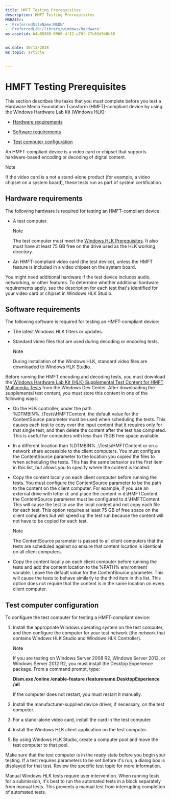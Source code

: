 ```yaml
---
title: HMFT Testing Prerequisites
description: HMFT Testing Prerequisites
MSHAttr:
- 'PreferredSiteName:MSDN'
- 'PreferredLib:/library/windows/hardware'
ms.assetid: b4a88365-9960-4f12-a70f-27c63d946b86


ms.date: 10/11/2018
ms.topic: article


---
```


# HMFT Testing Prerequisites


This section describes the tasks that you must complete before you test a Hardware Media Foundation Transform (HMFT)-compliant device by using the Windows Hardware Lab Kit (Windows HLK):

-   [Hardware requirements](#bkmk-hck-hmft-hr)

-   [Software requirements](#bkmk-hck-hmft-sr)

-   [Test computer configuration](#bkmk-hck-hmft-tc)

An HMFT-compliant device is a video card or chipset that supports hardware-based encoding or decoding of digital content.

> [!NOTE]
> 
> If the video card is a not a stand-alone product (for example, a video chipset on a system board), these tests run as part of system certification.

 

## <span id="BKMK_HCK_HMFT_hR"></span><span id="bkmk-hck-hmft-hr"></span><span id="BKMK_HCK_HMFT_HR"></span>Hardware requirements


The following hardware is required for testing an HMFT-compliant device:

- A test computer.

  > [!NOTE]
  > 
  > The test computer must meet the [Windows HLK Prerequisites](../getstarted/windows-hlk-prerequisites.md). It also must have at least 75 GB free on the drive used as the HLK working directory.

     

- An HMFT-compliant video card (the test device), unless the HMFT feature is included in a video chipset on the system board.

You might need additional hardware if the test device includes audio, networking, or other features. To determine whether additional hardware requirements apply, see the description for each test that's identified for your video card or chipset in Windows HLK Studio.

## <span id="BKMK_HCK_HMFT_sR"></span><span id="bkmk-hck-hmft-sr"></span><span id="BKMK_HCK_HMFT_SR"></span>Software requirements


The following software is required for testing an HMFT-compliant device:

- The latest Windows HLK filters or updates.

- Standard video files that are used during decoding or encoding tests.

  > [!NOTE]
  > 
  > During installation of the Windows HLK, standard video files are downloaded to Windows HLK Studio.

     

Before running the HMFT encoding and decoding tests, you must download the [Windows Hardware Lab Kit (HLK) Supplemental Test Content for HMFT Multimedia Tests](http://msdn.microsoft.com/en-us/windows/hardware/hh852358) from the Windows Dev Center. After downloading the supplemental test content, you must store this content in one of the following ways:

- On the HLK controller, under the path %DTMBIN%..\\Tests\\HMFTContent, the default value for the ContentSource parameter must be used when scheduling the tests. This causes each test to copy over the input content that it requires only for that single test, and then delete the content after the test has completed. This is useful for computers with less than 75GB free space available.

- In a different location than %DTMBIN%..\\Tests\\HMFTContent or on a network share accessible to the client computers. You must configure the ContentSource parameter to the location you copied the files to when scheduling the tests. This has the same behavior as the first item in this list, but allows you to specify where the content is located.

- Copy the content locally on each client computer before running the tests. You must configure the ContentSource parameter to be the path to the content on the client computer. For example, if you use an external drive with letter d: and place the content in d:\\HMFTContent, the ContentSource parameter must be configured to d:\\HMFTContent. This will cause the test to use the local content and not copy each file for each test. This option requires at least 75 GB of free space on the client computers but will speed up the test run because the content will not have to be copied for each test.

  > [!NOTE]
  > 
  > The ContentSource parameter is passed to all client computers that the tests are scheduled against so ensure that content location is identical on all client computers.

     

- Copy the content locally on each client computer before running the tests and add the content location to the %PATH% environment variable. Leave the default value for the ContentSource parameter. This will cause the tests to behave similarly to the third item in this list. This option does not require that the content is in the same location on every client computer.

## <span id="BKMK_HCK_HMFT_tC"></span><span id="bkmk-hck-hmft-tc"></span><span id="BKMK_HCK_HMFT_TC"></span>Test computer configuration


To configure the test computer for testing a HMFT-compliant device:

1. Install the appropriate Windows operating system on the test computer, and then configure the computer for your test network (the network that contains Windows HLK Studio and Windows HLK Controller).

   > [!NOTE]
   > 
   > If you are testing on Windows Server 2008 R2, Windows Server 2012, or Windows Server 2012 R2, you must install the Desktop Experience package. From a command prompt, type:

   **Dism.exe /online /enable-feature /featurename:DesktopExperience /all**

   If the computer does not restart, you must restart it manually.

     

2. Install the manufacturer-supplied device driver, if necessary, on the test computer.

3. For a stand-alone video card, install the card in the test computer.

4. Install the Windows HLK client application on the test computer.

5. By using Windows HLK Studio, create a computer pool and move the test computer to that pool.

Make sure that the test computer is in the ready state before you begin your testing. If a test requires parameters to be set before it's run, a dialog box is displayed for that test. Review the specific test topic for more information.

Manual Windows HLK tests require user intervention. When running tests for a submission, it's best to run the automated tests in a block separately from manual tests. This prevents a manual test from interrupting completion of automated tests.

 

 







